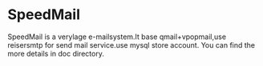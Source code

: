 SpeedMail
=======

SpeedMail is a verylage e-mailsystem.It base qmail+vpopmail,use reisersmtp for send mail service.use mysql store account.
You can find the more details in doc directory.
